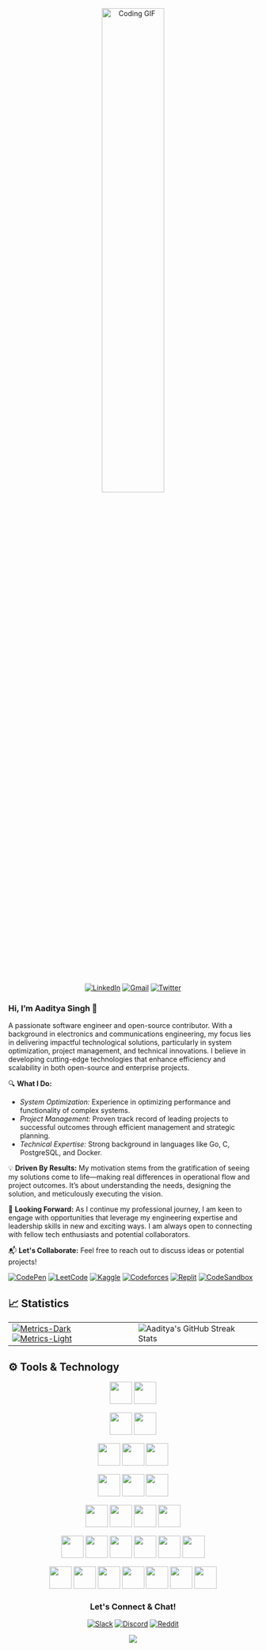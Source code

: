 

<div align="center">
  <img src="https://media.giphy.com/media/f3iwJFOVOwuy7K6FFw/giphy.gif" width="50%" height="50%" alt="Coding GIF">

[![LinkedIn](https://img.shields.io/badge/linkedin-%230077B5.svg?style=for-the-badge&logo=linkedin&logoColor=white)](https://www.linkedin.com/in/aadi-singh/)
[![Gmail](https://img.shields.io/badge/Gmail-D14836?style=for-the-badge&logo=gmail&logoColor=white)](mailto:aaditya.out@gmail.com)
[![Twitter](https://img.shields.io/badge/Twitter-1DA1F2?style=for-the-badge&logo=twitter&logoColor=white)](https://twitter.com/__Aadityasingh)

</div>

### Hi, I’m Aaditya Singh 👋

A passionate software engineer and open-source contributor. With a background in electronics and communications engineering, my focus lies in delivering impactful technological solutions, particularly in system optimization, project management, and technical innovations. I believe in developing cutting-edge technologies that enhance efficiency and scalability in both open-source and enterprise projects.

🔍 **What I Do:**
- *System Optimization:* Experience in optimizing performance and functionality of complex systems.
- *Project Management:* Proven track record of leading projects to successful outcomes through efficient management and strategic planning.
- *Technical Expertise:* Strong background in languages like Go, C, PostgreSQL, and Docker.

💡 **Driven By Results:**
My motivation stems from the gratification of seeing my solutions come to life—making real differences in operational flow and project outcomes. It’s about understanding the needs, designing the solution, and meticulously executing the  vision.

🌱 **Looking Forward:**
As I continue my professional journey, I am keen to engage with opportunities that leverage my engineering expertise and leadership skills in new and exciting ways. I am always open to connecting with fellow tech enthusiasts and potential collaborators.

📬 **Let's Collaborate:** Feel free to reach out to discuss ideas or potential projects!

[![CodePen](https://img.shields.io/badge/Codepen-000000?style=for-the-badge&logo=codepen&logoColor=white)](https://codepen.io/__aadityasingh)
[![LeetCode](https://img.shields.io/badge/LeetCode-000000?style=for-the-badge&logo=LeetCode&logoColor=#d16c06)](https://leetcode.com/u/Aadi-singh/)
[![Kaggle](https://img.shields.io/badge/Kaggle-035a7d?style=for-the-badge&logo=kaggle&logoColor=white)](https://www.kaggle.com/aadityas2)
[![Codeforces](https://img.shields.io/badge/Codeforces-445f9d?style=for-the-badge&logo=Codeforces&logoColor=white)](https://codeforces.com/profile/aadityasingh)
[![Replit](https://img.shields.io/badge/Replit-DD1200?style=for-the-badge&logo=Replit&logoColor=white)](https://replit.com/@AadityaSingh6)
[![CodeSandbox](https://img.shields.io/badge/Codesandbox-040404?style=for-the-badge&logo=codesandbox&logoColor=DBDBDB)](https://codesandbox.io/u/AADITYA-SINGH497)

## 📈 Statistics
<table >
  <tr>
    <td> 
      <a href="https://github.com/aadsingh/github-readme-stats#gh-dark-mode-only">
        <img src="https://github-readme-stats.vercel.app/api?username=Aaditya-Singh78&show_icons=true&theme=dark&hide_border=true#gh-dark-mode-only" alt="Metrics-Dark"/>
      </a>
      <a href="https://github.com/aadsingh/github-readme-stats&#gh-light-mode-only">
        <img src="https://github-readme-stats.vercel.app/api?username=Aaditya-Singh78&show_icons=true&theme=defaul&hide_border=true#gh-light-mode-only" alt="Metrics-Light"/>
      </a>
    </td>
    <td>
      <img src="https://github-readme-streak-stats.herokuapp.com/?user=Aaditya-Singh78&theme=dark&hide_border=true" alt="Aaditya's GitHub Streak Stats"/>
    </td>
  </tr>
</table>

## ⚙️ Tools & Technology

<section align="center">

<!-- Golang -->
<img src="https://github.com/user-attachments/assets/98badc4c-cd09-4cfd-a5a9-8c17436f589a" width="45" height="45"></img>
<img src="https://github.com/Aaditya-Singh78/Aaditya-Singh78/assets/68394997/0af3bcdc-9ce3-4d17-8d66-8d48018d61bf" width="45" height="45"></img>

<!--   Flutter -->
<img src="https://github.com/aadsingh/Aadsingh/assets/68394997/0672eaf4-a1dc-4f63-803a-d4c9783cc0a3" width="45" height="45"></img>
<img src="https://github.com/aadsingh/Aadsingh/assets/68394997/d88794ae-eedd-464a-8a3d-375fc9f0b7e1" width="45" height="45"></img>

<!--   Javascript -->
<img src="https://github.com/aadsingh/Aadsingh/assets/68394997/834fbc31-7f7a-4b4d-85ed-a01d6f588900" width="45" height="45"></img>
<img src="https://github.com/user-attachments/assets/12055f75-83b3-4b96-b219-fbdc3322f7a8" width="45" height="45"></img>
<img src="https://github.com/aadsingh/Aadsingh/assets/68394997/5b8fbb47-134a-4b4e-8fd2-7b95bd186949" width="45" height="45"></img>

<!--   Database -->
<img src="https://github.com/aadsingh/Aadsingh/assets/68394997/6c7c3218-cea7-4ec0-9076-5ce2066a118a" width="45" height="45"></img>
<img src="https://github.com/aadsingh/Aadsingh/assets/68394997/5fd368f7-5cb1-46c6-83f2-d282dc09dae8" width="45" height="45"></img>
<img src="https://github.com/aadsingh/Aadsingh/assets/68394997/e228e22d-8fa3-4ff0-be09-539fd1513774" width="45" height="45"></img>

<!--   Java  -->
<img src="https://github.com/aadsingh/Aadsingh/assets/68394997/9bd9e01c-e1dc-4fba-896d-91bd53359fb2" width="45" height="45"></img>
<img src="https://github.com/aadsingh/Aadsingh/assets/68394997/0cf814a9-b4e5-471d-a96c-4d631c4d50a6" width="45" height="45"></img>
<img src="https://github.com/aadsingh/Aadsingh/assets/68394997/7eb9a23f-c17a-4d50-8fc6-405262374193" width="45" height="45"></img>
<img src="https://github.com/aadsingh/Aadsingh/assets/68394997/fba6a8fb-61e1-4058-9853-c197c125130e" width="45" height="45"></img>

<!-- Cloud Platforms  -->
<img src="https://github.com/aadsingh/Aadsingh/assets/68394997/2a6940bf-9253-49b7-a398-cd97c67e5c8b" width="45" height="45"></img>
<img src="https://github.com/aadsingh/Aadsingh/assets/68394997/42c3c9b5-ceb4-4b94-89c7-795bf1c24b86" width="45" height="45"></img>
<img src="https://github.com/aadsingh/Aadsingh/assets/68394997/d8762b29-3637-4b38-a2bb-4f024d1559f5" width="45" height="45"></img>
<img src="https://github.com/aadsingh/Aadsingh/assets/68394997/b8049030-c081-4c1e-a3d3-84ff91efe2bb" width="45" height="45"></img>
<img src="https://github.com/aadsingh/Aadsingh/assets/68394997/1cfb77ae-fa7c-4f17-aa9d-6674c31c9c91" width="45" height="45"></img>
<img src="https://github.com/aadsingh/Aadsingh/assets/68394997/3ecf7604-b6c5-4c5c-b629-9606a0766d72" width="45" height="45"></img>

<!--   Python -->
<img src="https://github.com/aadsingh/Aadsingh/assets/68394997/eee4eb7e-cd81-43cf-83c7-2a3faf42cd2c" width="45" height="45"></img>
<img src="https://github.com/aadsingh/Aadsingh/assets/68394997/518b84fa-26ed-4010-a0ee-1f8178149970" width="45" height="45"></img>
<img src="https://github.com/aadsingh/Aadsingh/assets/68394997/e89bb8e8-d898-47a5-9e7c-249f08f9a89a" width="45" height="45"></img>
<img src="https://github.com/user-attachments/assets/78f98c6a-6363-4f37-89df-653dc9e68240" width="45" height="45"></img>
<img src="https://github.com/aadsingh/Aadsingh/assets/68394997/e198a93f-b760-4e82-bcb4-5213f5647a04" width="45" height="45"></img>
<img src="https://encrypted-tbn0.gstatic.com/images?q=tbn:ANd9GcRUYl-N-O5-sSYVEPNUVGqHyNZNvdvg2s35Ig&s" width="45" height="45"></img>
<img src="https://seaborn.pydata.org/_images/logo-mark-lightbg.svg" width="45" height="45"></img>

</section>

<footer>
<h3 align="center">Let's Connect & Chat!</h3>
<div align="center">
  
[![Slack](https://img.shields.io/badge/Slack-4A154B?style=for-the-badge&logo=slack&logoColor=white)](https://join.slack.com/t/slack-4wv1877/shared_invite/zt-2jkuofxef-exAKn7Ld~zS6ZOyYjctoLg)
[![Discord](https://img.shields.io/badge/Discord-%235865F2.svg?style=for-the-badge&logo=discord&logoColor=white)](https://discord.gg/hxpZaRwK)
[![Reddit](https://img.shields.io/badge/Reddit-FF4500?style=for-the-badge&logo=reddit&logoColor=white)](https://www.reddit.com/user/_Aadityasingh/)

</div>
</footer>

<div align="center">
<img src="https://komarev.com/ghpvc/?username=aadsingh&&style=flat-square" align="center" />
</div>  
